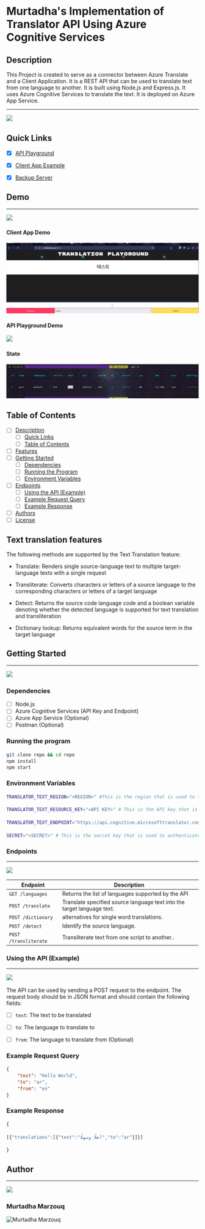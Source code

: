 

# Murtadha's Implementation of Translator API Using Azure Cognitive Services



## Description
This Project is created to serve as a connector between Azure Translate and a Client Application. It is a REST API that can be used to translate text from one language to another. It is built using Node.js and Express.js. It uses Azure Cognitive Services to translate the text. It is deployed on Azure App Service.

---
<a href="http://findasnake.com">![](https://img.shields.io/badge/QuickLinks-Used-blue)</a>

## Quick Links
- [x] [API Playground](http://api.findasnake.com/api-docs/)

- [x] [Client App Example](http://api.findasnake.com/)

- [x] [Backup Server](api.findasnake.com/)

## Demo

---
<a href="http://findasnake.com">![](https://img.shields.io/badge/LiveDemo-Used-red)</a>

#### Client App Demo
<img src="Client%20App%20Demo.gif"> 

#### API Playground Demo

<img src="API%20Playground.gif" >

#### State
<img src="State.png">

## Table of Contents
- [ ] [Description](#description)
  - [ ] [Quick Links](#quick-links)
  - [ ] [Table of Contents](#table-of-contents)
- [ ] [Features](#features)
- [ ] [Getting Started](#getting-started)
  - [ ] [Dependencies](#dependencies)
  - [ ] [Running the Program](#running-the-program)
  - [ ] [Environment Variables](#environment-variables)
- [ ] [Endpoints](#endpoints)
  - [ ] [Using the API (Example)](#using-the-api-example)
  - [ ] [Example Request Query](#example-request-query)
  - [ ] [Example Response](#example-response) 
- [ ] [Authors](#authors)
- [ ] [License](#license)

## Text translation features

The following methods are supported by the Text Translation feature:


  - Translate: Renders single source-language text to multiple target-language texts with a single request
  
- Transliterate: Converts characters or letters of a source language to the corresponding characters or letters of a target language
-  Detect: Returns the source code language code and a boolean variable denoting whether the detected language is supported for text translation and transliteration
-   Dictionary lookup: Returns equivalent words for the source term in the target language
 


## Getting Started

---
<a href="http://findasnake.com">![](https://img.shields.io/badge/GettingStarted-Used-purple) </a>

### Dependencies

- [ ] Node.js
- [ ] Azure Cognitive Services (API Key and Endpoint)
- [ ] Azure App Service (Optional)
- [ ] Postman (Optional)

### Running the program
```bash
git clone repo && cd repo
npm install
npm start
```
### Environment Variables
```bash
TRANSLATOR_TEXT_REGION="<REGION>" #This is the region that is used to translate the text. It should be in the format "region" e.g. "eastus

TRANSLATOR_TEXT_RESOURCE_KEY="<API KEY>" # This is the API key that is used to authenticate the user

TRANSLATOR_TEXT_ENDPOINT="https://api.cognitive.microsofttranslator.com" # This is the endpoint that is used to translate the text

SECRET="<SECRET>" # This is the secret key that is used to authenticate the user
```

### Endpoints
---
<a href="http://findasnake.com">![](https://img.shields.io/badge/Endpoints-Used-yellow)
</a>




| Endpoint           | Description                                                             |
| ------------------ | ----------------------------------------------------------------------- |
| `GET /languages`   | Returns the list of languages supported by the API                      |
| `POST /translate`  | Translate specified source language text into the target language text. |
| `POST /dictionary` | alternatives for single word translations.                              |
| `POST /detect`     | Identify the source language.                                           |
| `POST /transliterate`      | Transliterate text from one script to another.. |





### Using the API (Example)
---
<a href="http://findasnake.com">![](https://img.shields.io/badge/UsingTheAPI-Used-geem)</a>

The API can be used by sending a POST request to the endpoint. The request body should be in JSON format and should contain the following fields:
- [ ] `text`: The text to be translated

- [ ] `to`: The language to translate to

- [ ] `from`: The language to translate from (Optional) 


### Example Request Query

```json
{
    "text": "Hello World",
    "to": "ar",
    "from": "en"
}
```

### Example Response
```javascript
{

[{"translations":[{"text":"أهلًا وسهلًا","to":"ar"}]}]

}
```


## Author
---
<a href="http://findasnake.com">![](https://img.shields.io/badge/Authors-Used-orange)</a>

### Murtadha Marzouq
![Murtadha Marzouq](https://avatars.githubusercontent.com/u/45076915?s=200&v=4)

